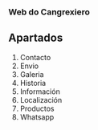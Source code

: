 ### Web do Cangrexiero

## Apartados

1. Contacto
2. Envio
3. Galeria
4. Historia
5. Información
6. Localización
7. Productos
8. Whatsapp
